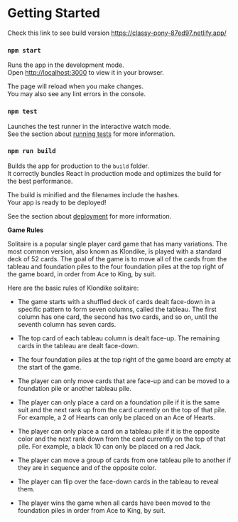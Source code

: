# Getting Started

Check this link to see build version https://classy-pony-87ed97.netlify.app/

### `npm start`

Runs the app in the development mode.\
Open [http://localhost:3000](http://localhost:3000) to view it in your browser.

The page will reload when you make changes.\
You may also see any lint errors in the console.

### `npm test`

Launches the test runner in the interactive watch mode.\
See the section about [running tests](https://facebook.github.io/create-react-app/docs/running-tests) for more information.

### `npm run build`

Builds the app for production to the `build` folder.\
It correctly bundles React in production mode and optimizes the build for the best performance.

The build is minified and the filenames include the hashes.\
Your app is ready to be deployed!

See the section about [deployment](https://facebook.github.io/create-react-app/docs/deployment) for more information.

**Game Rules**

Solitaire is a popular single player card game that has many variations. The most common version, also known as Klondike, is played with a standard deck of 52 cards. The goal of the game is to move all of the cards from the tableau and foundation piles to the four foundation piles at the top right of the game board, in order from Ace to King, by suit.

Here are the basic rules of Klondike solitaire:

-   The game starts with a shuffled deck of cards dealt face-down in a specific pattern to form seven columns, called the tableau. The first column has one card, the second has two cards, and so on, until the seventh column has seven cards.

-   The top card of each tableau column is dealt face-up. The remaining cards in the tableau are dealt face-down.

-   The four foundation piles at the top right of the game board are empty at the start of the game.

-   The player can only move cards that are face-up and can be moved to a foundation pile or another tableau pile.

-   The player can only place a card on a foundation pile if it is the same suit and the next rank up from the card currently on the top of that pile. For example, a 2 of Hearts can only be placed on an Ace of Hearts.

-   The player can only place a card on a tableau pile if it is the opposite color and the next rank down from the card currently on the top of that pile. For example, a black 10 can only be placed on a red Jack.

-   The player can move a group of cards from one tableau pile to another if they are in sequence and of the opposite color.

-   The player can flip over the face-down cards in the tableau to reveal them.

-   The player wins the game when all cards have been moved to the foundation piles in order from Ace to King, by suit.

